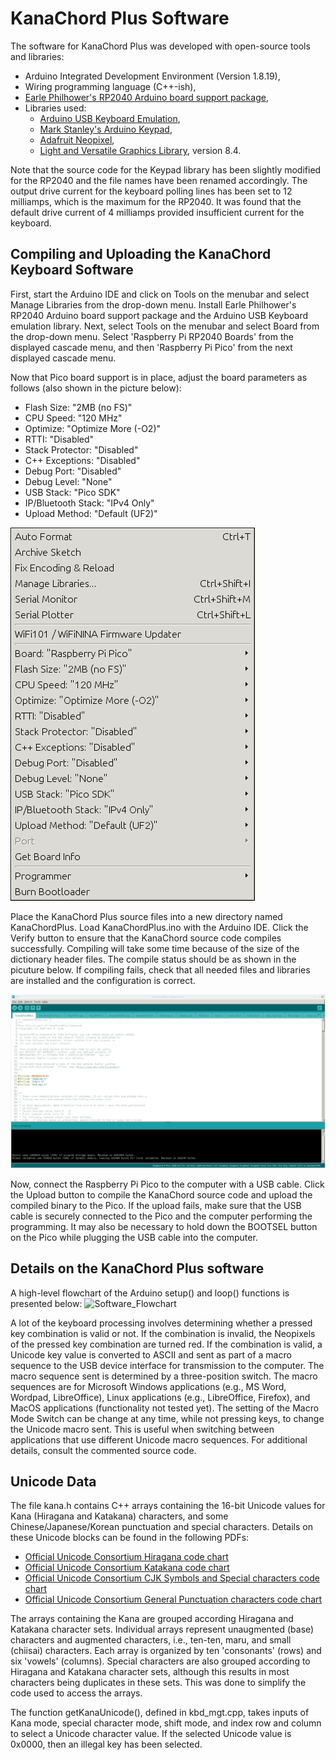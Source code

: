 # KanaChord Plus Software
The software for KanaChord Plus was developed with open-source tools and libraries:
- Arduino Integrated Development Environment (Version 1.8.19),
- Wiring programming language (C++-ish),
- [Earle Philhower's RP2040 Arduino board support package](https://github.com/earlephilhower/arduino-pico),
- Libraries used:
   - [Arduino USB Keyboard Emulation](https://www.arduino.cc/reference/en/language/functions/usb/keyboard/),
   - [Mark Stanley's Arduino Keypad](https://github.com/Chris--A/Keypad),
   - [Adafruit Neopixel](https://github.com/adafruit/Adafruit_NeoPixel),
   - [Light and Versatile Graphics Library](https://lvgl.io/), version 8.4.

Note that the source code for the Keypad library has been slightly modified for the RP2040 and the file names have been renamed accordingly.  The output drive current for the keyboard polling lines has been set to 12 milliamps, which is the maximum for the RP2040.  It was found that the default drive current of 4 milliamps provided insufficient current for the keyboard.

## Compiling and Uploading the KanaChord Keyboard Software
First, start the Arduino IDE and click on Tools on the menubar and select Manage Libraries from the drop-down menu.  Install Earle Philhower's RP2040 Arduino board support package and the Arduino USB Keyboard emulation library.  Next, select Tools on the menubar and select Board from the drop-down menu.  Select 'Raspberry Pi RP2040 Boards' from the displayed cascade menu, and then 'Raspberry Pi Pico' from the next displayed cascade menu.

Now that Pico board support is in place, adjust the board parameters as follows (also shown in the picture below):
- Flash Size: "2MB (no FS)"
- CPU Speed: "120 MHz"
- Optimize: "Optimize More (-O2)"
- RTTI: "Disabled"
- Stack Protector: "Disabled"
- C++ Exceptions: "Disabled"
- Debug Port: "Disabled"
- Debug Level: "None"
- USB Stack: "Pico SDK"
- IP/Bluetooth Stack: "IPv4 Only"
- Upload Method: "Default (UF2)"

![KanaChord_Plus_Setup](./images/KanaChord_Plus_Arduino_setup.jpg)

Place the KanaChord Plus source files into a new directory named KanaChordPlus. Load KanaChordPlus.ino with the Arduino IDE. Click the Verify button to ensure that the KanaChord source code compiles successfully.  Compiling will take some time because of the size of the dictionary header files.  The compile status should be as shown in the picuture below.  If compiling fails, check that all needed files and libraries are installed and the configuration is correct.

![KanaChordPlus_Arduino_compile](./images/KanaChordPlus_Arduino_compile.jpg)

Now, connect the Raspberry Pi Pico to the computer with a USB cable.  Click the Upload button to compile the KanaChord source code and upload the compiled binary to the Pico.  If the upload fails, make sure that the USB cable is securely connected to the Pico and the computer performing the programming. It may also be necessary to hold down the BOOTSEL button on the Pico while plugging the USB cable into the computer.

## Details on the KanaChord Plus software











A high-level flowchart of the Arduino setup() and loop() functions is presented below:
![Software_Flowchart](./images/Software_Flowchart.gif)

A lot of the keyboard processing involves determining whether a pressed key combination is valid or not.  If the combination is invalid, the Neopixels of the pressed key combination are turned red.  If the combination is valid, a Unicode key value is converted to ASCII and sent as part of a macro sequence to the USB device interface for transmission to the computer.  The macro sequence sent is determined by a three-position switch.  The macro sequences are for Microsoft Windows applications (e.g., MS Word, Wordpad, LibreOffice), Linux applications (e.g., LibreOffice, Firefox), and MacOS applications (functionality not tested yet). The setting of the Macro Mode Switch can be change at any time, while not pressing keys, to change the Unicode macro sent.  This is useful when switching between applications that use different Unicode macro sequences. For additional details, consult the commented source code.
## Unicode Data
The file kana.h contains C++ arrays containing the 16-bit Unicode values for Kana (Hiragana and Katakana) characters, and some Chinese/Japanese/Korean punctuation and special characters.  Details on these Unicode blocks can be found in the following PDFs:
- [Official Unicode Consortium Hiragana code chart](https://www.unicode.org/charts/PDF/U3040.pdf)
- [Official Unicode Consortium Katakana code chart](https://www.unicode.org/charts/PDF/U30A0.pdf)
- [Official Unicode Consortium CJK Symbols and Special characters code chart](https://www.unicode.org/charts/PDF/U3000.pdf)
- [Official Unicode Consortium General Punctuation characters code chart](https://www.unicode.org/charts/PDF/U2000.pdf)

The arrays containing the Kana are grouped according Hiragana and Katakana character sets. Individual arrays represent unaugmented (base) characters and augmented characters, i.e., ten-ten, maru, and small (chiisai) characters. Each array is organized by ten 'consonants' (rows) and six 'vowels' (columns).  Special characters are also grouped according to Hiragana and Katakana character sets, although this results in most characters being duplicates in these sets. This was done to simplify the code used to access the arrays.  

The function getKanaUnicode(), defined in kbd_mgt.cpp, takes inputs of Kana mode, special character mode, shift mode, and index row and column to select a Unicode character value. If the selected Unicode value is 0x0000, then an illegal key has been selected.

